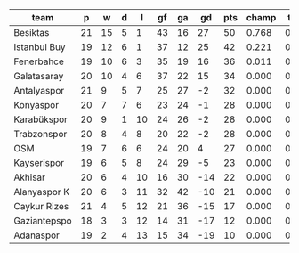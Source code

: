 |     team     | p  | w  | d | l  | gf | ga | gd  | pts | champ | top2  | top3  | top4  |  5-7  | bot4  | bot3  | bot2  |
|--------------|----|----|---|----|----|----|-----|-----|-------|-------|-------|-------|-------|-------|-------|-------|
| Besiktas     | 21 | 15 | 5 |  1 | 43 | 16 |  27 |  50 | 0.768 | 0.983 | 1.000 | 1.000 | 0.000 | 0.000 | 0.000 | 0.000|
| Istanbul Buy | 19 | 12 | 6 |  1 | 37 | 12 |  25 |  42 | 0.221 | 0.872 | 0.987 | 0.999 | 0.001 | 0.000 | 0.000 | 0.000|
| Fenerbahce   | 19 | 10 | 6 |  3 | 35 | 19 |  16 |  36 | 0.011 | 0.130 | 0.814 | 0.971 | 0.029 | 0.000 | 0.000 | 0.000|
| Galatasaray  | 20 | 10 | 4 |  6 | 37 | 22 |  15 |  34 | 0.000 | 0.015 | 0.180 | 0.752 | 0.233 | 0.000 | 0.000 | 0.000|
| Antalyaspor  | 21 |  9 | 5 |  7 | 25 | 27 |  -2 |  32 | 0.000 | 0.000 | 0.010 | 0.100 | 0.669 | 0.000 | 0.000 | 0.000|
| Konyaspor    | 20 |  7 | 7 |  6 | 23 | 24 |  -1 |  28 | 0.000 | 0.000 | 0.003 | 0.039 | 0.442 | 0.000 | 0.000 | 0.000|
| Karabükspor  | 20 |  9 | 1 | 10 | 24 | 26 |  -2 |  28 | 0.000 | 0.000 | 0.001 | 0.020 | 0.385 | 0.000 | 0.000 | 0.000|
| Trabzonspor  | 20 |  8 | 4 |  8 | 20 | 22 |  -2 |  28 | 0.000 | 0.000 | 0.001 | 0.023 | 0.353 | 0.000 | 0.000 | 0.000|
| OSM          | 19 |  7 | 6 |  6 | 24 | 20 |   4 |  27 | 0.000 | 0.000 | 0.006 | 0.085 | 0.594 | 0.000 | 0.000 | 0.000|
| Kayserispor  | 19 |  6 | 5 |  8 | 24 | 29 |  -5 |  23 | 0.000 | 0.000 | 0.000 | 0.010 | 0.254 | 0.000 | 0.000 | 0.000|
| Akhisar      | 20 |  6 | 4 | 10 | 16 | 30 | -14 |  22 | 0.000 | 0.000 | 0.000 | 0.000 | 0.019 | 0.003 | 0.000 | 0.000|
| Alanyaspor K | 20 |  6 | 3 | 11 | 32 | 42 | -10 |  21 | 0.000 | 0.000 | 0.000 | 0.000 | 0.023 | 0.003 | 0.000 | 0.000|
| Caykur Rizes | 21 |  4 | 5 | 12 | 21 | 36 | -15 |  17 | 0.000 | 0.000 | 0.000 | 0.000 | 0.000 | 0.068 | 0.000 | 0.000|
| Gaziantepspo | 18 |  3 | 3 | 12 | 14 | 31 | -17 |  12 | 0.000 | 0.000 | 0.000 | 0.000 | 0.000 | 0.253 | 0.000 | 0.000|
| Adanaspor    | 19 |  2 | 4 | 13 | 15 | 34 | -19 |  10 | 0.000 | 0.000 | 0.000 | 0.000 | 0.000 | 0.672 | 0.000 | 0.000|

